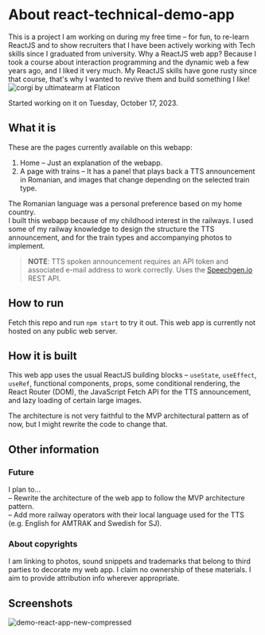 # About react-technical-demo-app
This is a project I am working on during my free time – for fun, to re-learn ReactJS and to show recruiters that I have been actively working with Tech skills since I graduated from university.
Why a ReactJS web app? Because I took a course about interaction programming and the dynamic web a few years ago, and I liked it very much. My ReactJS skills have gone rusty since that course, that's why I wanted to revive them and build something I like! ![corgi by ultimatearm at Flaticon](https://github.com/green-blue-couchette/react-technical-demo-app/assets/22916435/da3ee092-6df9-44ae-938a-4aed1fd65263)

Started working on it on Tuesday, October 17, 2023.

## What it is
These are the pages currently available on this webapp:
1) Home – Just an explanation of the webapp.
2) A page with trains – It has a panel that plays back a TTS announcement in Romanian, and images that change depending on the selected train type.

The Romanian language was a personal preference based on my home country.\
I built this webapp because of my childhood interest in the railways. I used some of my railway knowledge to design the structure the TTS announcement, and for the train types and accompanying photos to implement.

> **NOTE**: TTS spoken announcement requires an API token and associated e-mail address to work correctly. Uses the [Speechgen.io](https://speechgen.io/) REST API.

## How to run
Fetch this repo and run `npm start` to try it out. This web app is currently not hosted on any public web server.


## How it is built
This web app uses the usual ReactJS building blocks – `useState`, `useEffect`, `useRef`, functional components, props, some conditional rendering, the React Router (DOM), the JavaScript Fetch API for the TTS announcement, and lazy loading of certain large images.

The architecture is not very faithful to the MVP architectural pattern as of now, but I might rewrite the code to change that.


## Other information
### Future
I plan to...\
– Rewrite the architecture of the web app to follow the MVP architecture pattern.\
– Add more railway operators with their local language used for the TTS (e.g. English for AMTRAK and Swedish for SJ).

### About copyrights
I am linking to photos, sound snippets and trademarks that belong to third parties to decorate my web app. I claim no ownership of these materials. I aim to provide attribution info wherever appropriate.

## Screenshots
![demo-react-app-new-compressed](https://github.com/green-blue-couchette/react-technical-demo-app/assets/22916435/773addcd-53a0-4e2c-9bd2-939608868132)
